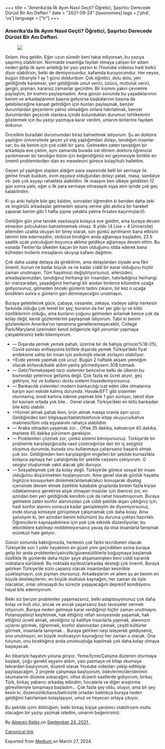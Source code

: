 +++
title = "Amerika’da İlk Ayım Nasıl Geçti? Öğretici, Şaşırtıcı Derecede Dürüst Bir Anı Defteri."
date = "2021-09-24"
[taxonomies]
tags = ['phd', 'us']
language = ["tr"]
+++

<article class="h-entry">
 <section class="e-content" data-field="body">
  <section class="section section--body section--first section--last" name="1894">
   <div class="section-content">
    <div class="section-inner sectionLayout--insetColumn">
     <h3 class="graf graf--h3 graf--leading graf--title" id="1ffd" name="1ffd">
      Amerika’da İlk Ayım Nasıl Geçti? Öğretici, Şaşırtıcı Derecede Dürüst Bir Anı Defteri.
     </h3>
     <figure class="graf graf--figure graf-after--h3" id="5069" name="5069">
      <img class="graf-image" data-height="1080" data-image-id="1*SnfIXlxGcF5L_JZFojp3VA.jpeg" data-is-featured="true" data-width="1920" src="https://cdn-images-1.medium.com/max/800/1*SnfIXlxGcF5L_JZFojp3VA.jpeg"/>
     </figure>
     <p class="graf graf--p graf-after--figure" id="8598" name="8598">
      Selam. Hoş geldin. Eğer uzun süredir beni takip ediyorsan, bu yazıya şaşırmış olabilirsin. Normalde insanlığa faydalı olmaya çalışan bir adam neden gidip ilk ayını anlattığı bir yazı yazsın ki (Youtube videosu hadi belki) diyor olabilirsin, belki de demiyorsundur, kafamda kuruyorumdur. Her neyse, bugün itibariyle 1 ay 1 günü doldurdum. Çok öğretici, dolu dolu, yeri geldiğinde karamsar, yeri geldiğinde umut verici, üzücü, mutluluk verici, gergin, pişman, kararsız zamanlar geçirdim. Bir kısmını yakın çevremle paylaştım, bir kısmını paylaşmadım. Ama günün sonunda bu yaşadıklarımın benim ve arkadaşlarımın başına geliyorsa başkalarının başına da gelebileceğine kanaat getirdiğim için bunları paylaşmak, benzer durumlardan geçenlerin yalnız olmadığını onlara hatırlatmak, benzer durumlardan geçecek olanlara içinde bulundukları durumun tehlikelerini göstermek için bu yazıyı yazmaya karar verdim, umarım birilerine faydam dokunur.
     </p>
     <p class="graf graf--p graf-after--p" id="099a" name="099a">
      Öncelikle buradaki durumumdan biraz bahsetmek istiyorum. Şu an doktora yaptığım üniversitede geçen yıl staj yaptığımdan dolayı, tanıdığım insanlar var; bu da benim için çok ciddi bir şans. Gelmeden zaten tanıştığım bir arkadaşla eve çıktım, aynı zamanda burada üst dönem doktora öğrencisi yardımsever bir tanıdığın bizim için beğendiğimiz evi gezmesiyle birlikte en önemli problemlerden olan ev meselesini görece kolay/hızlı hallettim.
     </p>
     <p class="graf graf--p graf-after--p" id="7090" name="7090">
      Geçen yıl yaptığım stajdan aldığım para sayesinde belli bir sermaye ile gelme fırsatı buldum, evim eşyasız olduğundan dolayı yatak, masa, sandalye vb. pek çok eşyayı rahatlıkla alabildim. İlk maaşım ben ülkeye geldikten 12 gün sonra yattı, eğer o ilk para sermaye olmasaydı eşya alım işinde çok geç kalabilirdim.
     </p>
     <p class="graf graf--p graf-after--p" id="0334" name="0334">
      Ki şu anki haliyle bile geç kaldım, sonradan öğrendim ki benden daha zeki ve öngörülü arkadaşlar gelmeden sipariş verme gibi akıllıca bir hareket yaparak benim gibi 1 hafta şişme yatakta yatma fırsatını kaçırmışlar(!).
     </p>
     <p class="graf graf--p graf-after--p" id="93f8" name="93f8">
      Geldiğim gün yine tanıdık vasıtasıyla kolayca eve geldim, ama buraya devam etmeden yolculuktan bahsetmemek olmaz. 8 yıldır (4 Lise + 4 Üniversite) ailemden uzakta okuyan bir birey olarak, son günkü ayrılmanın bana etkisini tahmin bile edemezdim, otobüse bindiğim anda ağlamaya başladım; 22.5 saatlik uçak yolculuğum boyunca aklıma geldikçe ağlamaya devam ettim. Bu esnada Twitter’da ülkeden kaçan bir hain olduğumu iddia ederek bana küfreden trollerin mesajlarını okuyup kafamı dağıttım.
     </p>
     <p class="graf graf--p graf-after--p" id="6bcb" name="6bcb">
      Çok daha uzatıp detaya da girebilirim, ama detaylardan ziyade ana fikir önemli, bunun ne kadar büyük ve ne kadar ciddi bir karar olduğunu hiçbir zaman unutmayın. Tüm hayatınızı değiştiriyorsunuz, ailenizden, arkadaşlarınızdan, tanıdığınız herhangi bir insandan, hatırladığınız herhangi bir manzaradan, yaşadığınız herhangi bir anıdan binlerce kilometre uzağa gidiyorsunuz, gitmeden önceki günlerin tadını çıkarın, bir kez o uçağa bindikten sonra o günlerin geri dönmeyeceğini unutmayın.
     </p>
     <p class="graf graf--p graf-after--p" id="f991" name="f991">
      Buraya gelebilecek güce, çabaya, cesarete, zekaya, iradeye sahip herkesin farkında olduğu çok temel bir şey, buranın da her yer gibi iyi ve kötü özelliklerinin olduğu, ama bunların çoğunu gelmeden anlamak bence çok da kolay değil, kendi gözlemlerimi paylaşmak istiyorum. Tabii ki benim gözlemlerim Amerika’nın tamamına genellenemeyecektir, College Park/Maryland üzerinden kendi bölgenizle ilgili yorumlar yapmaya çalışabilirsiniz belki bilemiyorum.
     </p>
     <ul class="postList">
      <li class="graf graf--li graf-after--p" id="f08e" name="f08e">
       — Dışarıda yemek yemek pahalı, üzerine bir de bahşiş girince(%18–25), Covid sonrası enflasyonla birlikte dışarıda yemek Türkiye’deki fiyat endeksine sahip bir insan için psikolojik olarak zorlayıcı olabiliyor.
      </li>
      <li class="graf graf--li graf-after--li" id="3b89" name="3b89">
       +Evde yemek yapmak çok ucuz. Bugün 2 haftalık akşam yemeğim olacak et/tavuk/balık aldım yanlış görmediysem 30$ tutmadı.
      </li>
      <li class="graf graf--li graf-after--li" id="0420" name="0420">
       — Getir/Yemeksepeti tarzı sistemler bence(ve belki de ülkenin bu kısmında) yeterince gelişmiş değil. Çok fazla ek ücret alıyor, geç getiriyor, hız ve kullanıcı dostu sistemi hissedemiyorsunuz.
      </li>
      <li class="graf graf--li graf-after--li" id="0c28" name="0c28">
       — Bankacılık sistemleri modern bankacılığı icat eden ülke olmalarına karşın aşırı eskide kalmış durumda. Havale/EFT gibi sistemler oturmamış, kredi kartına ödeme yapmak bile 1 gün sürüyor, taksit diye bir kavram ortada yok bile… Genel olarak Türkiye’deki en kötü bankadan bile kötü olabilir.
      </li>
      <li class="graf graf--li graf-after--li" id="f914" name="f914">
       +Hizmet almak pahalı iken, ürün almak maaşa oranla aşırı ucuz. Geldiğimden beri bilgisayar/tablet/telefon/e-kitap okuyucu/kahve makinesi/tüm oda eşyalarımı rahatça alabildim.
      </li>
      <li class="graf graf--li graf-after--li" id="93ea" name="93ea">
       — Araba olmadan yaşamak zor… Ofise 35 dakika, kahveciye 40 dakika, markete 45 dakika yürümem gerekiyor.
      </li>
      <li class="graf graf--li graf-after--li" id="8db5" name="8db5">
       — Problemleri çözmek zor, çünkü sistemi bilmiyorsunuz. Türkiye’de bir problemle karşılaştığınızda nasıl çözeceğinize dair bir iç sezginiz oluşmuş durumda, burada onu kullanmaya çalışırsanız başarılı olmak çok zor. Geldiğimden beri karşılaştığım engelleri bir şekilde kurnazlıkla kolayca aşmaya her çalıştığımda bir şekilde cezasını çekiyorum. O sezgiyi oluşturmak vakit alacak gibi duruyor.
      </li>
      <li class="graf graf--li graf-after--li" id="2440" name="2440">
       — Sosyalleşmek çok da kolay değil. Türkiye’de görece sosyal bir insan olduğumu düşünmekten hoşlanıyorum. Ama genel olarak günlük hayatta İngilizce konuşurken dinlemek/anlamak/akıcı konuşarak diyalog içerisinde devam etmek özellikle kalabalık gruplarda birden fazla kişiye odaklanmanız gerekirse alışık olmayan insanlar için (bence) zor, en azından ben yeri geldiğinde kendimi çok da rahat hissetmiyorum. Buraya gelmekle zaten konfor alanınızdan çok ciddi şekilde dışarı çıktığınız için, hadi konfor alanımı sonsuza kadar genişleteyim de diyemiyorsunuz, evde oturup kimseyle görüşmeye çalışmamak çok daha kolay. Ama şanslıyım ki, (en azından benim bölümüm) bu duruma çoktan hazırlıklı. Öğrencilerin kaynaşabilmesi için pek çok etkinlik düzenliyorlar, bu etkinliklere katılmayı reddetmiyorsanız yavaş da olsa insanlarla tanışmak mümkün hale geliyor..
      </li>
     </ul>
     <p class="graf graf--p graf-after--li" id="0d90" name="0d90">
      Günün sonunda baktığımızda, herkesin çok farklı tecrübeleri olacak. Türkiye’de son 1 yıldır hayatımın en güzel yılını geçirdikten sonra buraya gelip bir anda problemler/yalnızlık/güvensizliklerle boğuşmaya başlamak özellikle ilk günlerde daha hiçbir şeye alışamamışken beni ciddi karanlık noktalara sürükledi. Bu noktada eş/dost/arkadaş desteği çok önemli. Buraya gelirken Türkiye’de sizin çapanız olacak insanlardan kesinlikle uzaklaşmayın, çok pişman olursunuz. Arkadaşlarım ve ailem şu an benim en büyük destekçilerim, en büyük mutluluk kaynağım, her zaman da öyle olacaklar, onlar olmasaydı bu süreçte yaşayacağım depresif kondisyonu hayal bile edemiyorum.
     </p>
     <p class="graf graf--p graf-after--p" id="d2c0" name="d2c0">
      Belki siz benzer problemler yaşamazsınız, belki adaptasyonunuz çok daha kolay ve hızlı olur, ancak ve ancak yaşarsanız bazı tavsiyeler vermek istiyorum. Buraya neden gelmeye karar verdiğinizi hiçbir zaman unutmayın. Potansiyelinizi keşfetmek, hak ettiğiniz refah seviyesinde yaşamak, hak ettiğiniz ücreti almak, sevdiğiniz işi kalifiye insanlarla yapmak, alanınızın uçlarını görmek, öğrenmek, konfor alanınızdan çıkmak, çeşitli kültürler görmek, insanlarla tanışmak… Buraya gelirken neyi isteyerek geldiyseniz, onu unutmayın, en büyük motivasyon kaynağınız her zaman o olacak. Ona tutunun, onu bıraktığınız anda umutsuzluğa kapılmak çok daha kolay olmaya başlayacak.
     </p>
     <p class="graf graf--p graf-after--p" id="9b3c" name="9b3c">
      An itibariyle hayatım yoluna giriyor. Yeme/İçme/Çalışma düzenim oturmaya başladı, çoğu gerekli eşyamı aldım, yazı yazmaya ve kitap okumaya tekrardan başlıyorum, düzenli olarak Youtube videoları çekip editleyip paylaşacağım, 2 projede çalışmaya başlıyorum, ödevlerimi/derslerimin okumalarını düzene sokacağım, ofise düzenli saatlerde gidiyorum, birkaç Türk, birkaç yabancı arkadaş edindim, hocalarla ve diğer araştırma görevlileriyle tanışmaya başladım… Çok fazla şey oldu, oluyor, ama bir şey kesin ki, düzensizlik/kaos/belirsizlik ortadan kalktıkça buraya neden geldiğimi hatırlamam kolaylaşıyor, umut ve heyecan ortaya çıkıyor.
     </p>
     <p class="graf graf--p graf-after--p graf--trailing" id="fe7b" name="fe7b">
      Bu şekilde içimi döktüğüm, belki birkaç kişiye yardımcı olabilirsem mutlu olacağım bir yazıyı yazmak istedim, umarım beğenirsiniz.
     </p>
    </div>
   </div>
  </section>
 </section>
 <footer>
  <p>
   By
   <a class="p-author h-card" href="https://medium.com/@alpkeles99">
    Alperen Keleş
   </a>
   on
   <a href="https://medium.com/p/28e655463d2a">
    <time class="dt-published" datetime="2021-09-24T05:25:44.644Z">
     September 24, 2021
    </time>
   </a>
   .
  </p>
  <p>
   <a class="p-canonical" href="https://medium.com/@alpkeles99/amerikada-i%CC%87lk-ay%C4%B1m-nas%C4%B1l-ge%C3%A7ti-%C3%B6%C4%9Fretici-%C5%9Fa%C5%9F%C4%B1rt%C4%B1c%C4%B1-derecede-d%C3%BCr%C3%BCst-bir-an%C4%B1-defteri-28e655463d2a">
    Canonical link
   </a>
  </p>
  <p>
   Exported from
   <a href="https://medium.com">
    Medium
   </a>
   on March 27, 2024.
  </p>
 </footer>
</article>
